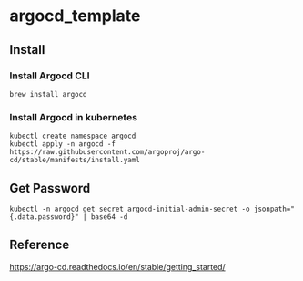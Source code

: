 # argocd_template

## Install
### Install Argocd CLI
```
brew install argocd
```
### Install Argocd in kubernetes
```
kubectl create namespace argocd
kubectl apply -n argocd -f https://raw.githubusercontent.com/argoproj/argo-cd/stable/manifests/install.yaml
```
## Get Password
```
kubectl -n argocd get secret argocd-initial-admin-secret -o jsonpath="{.data.password}" | base64 -d

```

## Reference
https://argo-cd.readthedocs.io/en/stable/getting_started/


